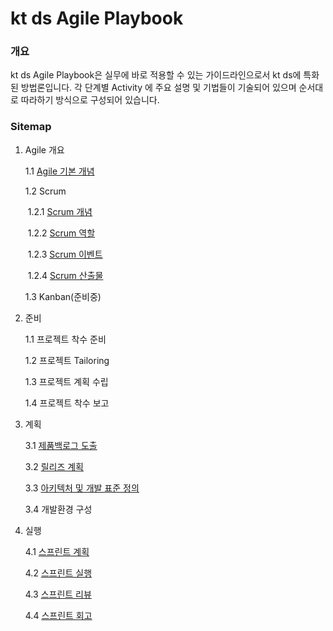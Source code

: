 # kt ds Agile Playbook

### 개요

kt ds Agile Playbook은 실무에 바로 적용할 수 있는 가이드라인으로서 kt ds에 특화된 방법론입니다. 각 단계별 Activity 에 주요 설명 및 기법들이 기술되어 있으며 순서대로 따라하기 방식으로 구성되어 있습니다.

### Sitemap

1. Agile 개요

   1.1 [Agile 기본 개념](./agile-concept.md)

   1.2 Scrum

   ​		1.2.1 [Scrum 개념](./scrum-concept.md)

   ​		1.2.2 [Scrum 역할](./scrum-role.md)

   ​		1.2.3 [Scrum 이벤트](./scrum-event.md)

   ​		1.2.4 [Scrum 산출물](./scrum-output.md)

   1.3 Kanban(준비중)

2. 준비

   1.1 프로젝트 착수 준비

   1.2 프로젝트 Tailoring

   1.3 프로젝트 계획 수립

   1.4 프로젝트 착수 보고

3. 계획

   3.1 [제품백로그 도출](./product-backlog.md)

   3.2 [릴리즈 계획](./release-planning.md)

   3.3 [아키텍처 및 개발 표준 정의](./architecture-definition.md)

   3.4 개발환경 구성

4. 실행

   4.1 [스프린트 계획](./sprint-planning.md)

   4.2 [스프린트 실행](./sprint-execute.md)

   4.3 [스프린트 리뷰](./sprint-review.md)

   4.4 [스프린트 회고](./sprint-retro.md)

